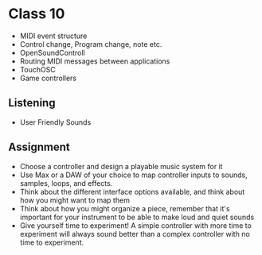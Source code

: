 # Class 10
- MIDI event structure
- Control change, Program change, note etc.
- OpenSoundControll
- Routing MIDI messages between applications
- TouchOSC
- Game controllers

## Listening
- User Friendly Sounds

## Assignment
- Choose a controller and design a playable music system for it
- Use Max or a DAW of your choice to map controller inputs to sounds, samples, loops, and effects.
- Think about the different interface options available, and think about how you might want to map them
- Think about how you might organize a piece, remember that it's important for your instrument to be able to make loud and quiet sounds
- Give yourself time to experiment! A simple controller with more time to experiment will always sound better than a complex controller with no time to experiment.
